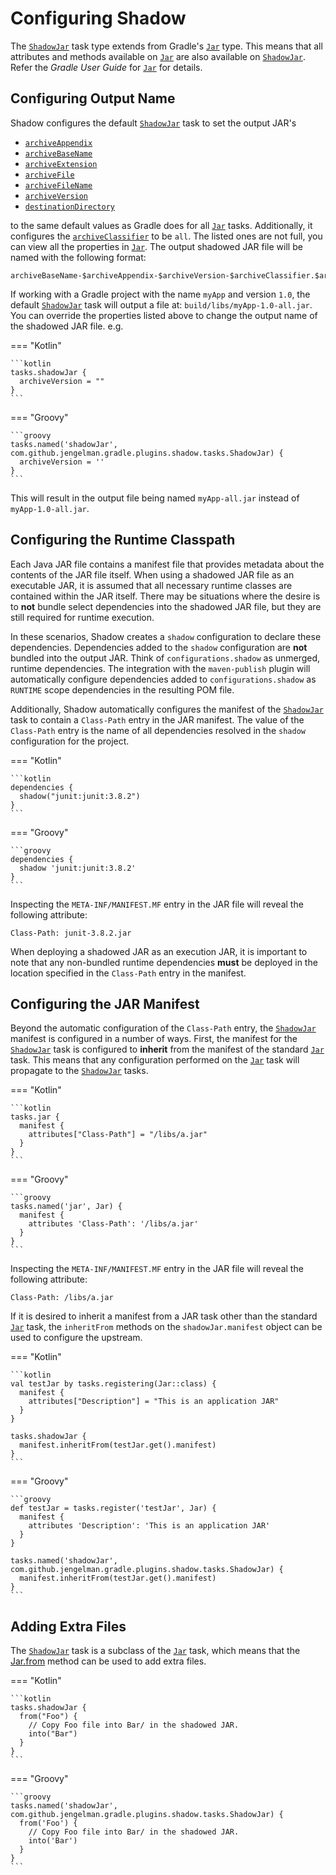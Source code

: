 # Configuring Shadow

The [`ShadowJar`] task type extends from Gradle's [`Jar`] type.
This means that all attributes and methods available on [`Jar`] are also available on [`ShadowJar`].
Refer the _Gradle User Guide_ for [`Jar`] for details.

## Configuring Output Name

Shadow configures the default [`ShadowJar`] task to set the output JAR's

- [`archiveAppendix`](https://docs.gradle.org/current/dsl/org.gradle.api.tasks.bundling.Jar.html#org.gradle.api.tasks.bundling.Jar:archiveAppendix)
- [`archiveBaseName`](https://docs.gradle.org/current/dsl/org.gradle.api.tasks.bundling.Jar.html#org.gradle.api.tasks.bundling.Jar:archiveBaseName)
- [`archiveExtension`](https://docs.gradle.org/current/dsl/org.gradle.jvm.tasks.Jar.html#org.gradle.jvm.tasks.Jar:archiveExtension)
- [`archiveFile`](https://docs.gradle.org/current/dsl/org.gradle.jvm.tasks.Jar.html#org.gradle.jvm.tasks.Jar:archiveFile)
- [`archiveFileName`](https://docs.gradle.org/current/dsl/org.gradle.jvm.tasks.Jar.html#org.gradle.jvm.tasks.Jar:archiveFileName)
- [`archiveVersion`](https://docs.gradle.org/current/dsl/org.gradle.jvm.tasks.Jar.html#org.gradle.jvm.tasks.Jar:archiveVersion)
- [`destinationDirectory`](https://docs.gradle.org/current/dsl/org.gradle.jvm.tasks.Jar.html#org.gradle.jvm.tasks.Jar:destinationDirectory)

to the same default values as Gradle does for all [`Jar`] tasks.
Additionally, it configures the
[`archiveClassifier`](https://docs.gradle.org/current/dsl/org.gradle.api.tasks.bundling.Jar.html#org.gradle.api.tasks.bundling.Jar:archiveClassifier)
to be `all`. The listed ones are not full, you can view all the properties in 
[`Jar`].
The output shadowed JAR file will be named with the following format:

```
archiveBaseName-$archiveAppendix-$archiveVersion-$archiveClassifier.$archiveExtension
```

If working with a Gradle project with the name `myApp` and version `1.0`, the default [`ShadowJar`] task will output a
file at: `build/libs/myApp-1.0-all.jar`. You can override the properties listed above to change the output name of the 
shadowed JAR file. e.g.

=== "Kotlin"

    ```kotlin
    tasks.shadowJar {
      archiveVersion = ""
    }
    ```

=== "Groovy"

    ```groovy
    tasks.named('shadowJar', com.github.jengelman.gradle.plugins.shadow.tasks.ShadowJar) {
      archiveVersion = ''
    }
    ```

This will result in the output file being named `myApp-all.jar` instead of `myApp-1.0-all.jar`.


## Configuring the Runtime Classpath

Each Java JAR file contains a manifest file that provides metadata about the contents of the JAR file itself.
When using a shadowed JAR file as an executable JAR, it is assumed that all necessary runtime classes are contained
within the JAR itself.
There may be situations where the desire is to **not** bundle select dependencies into the shadowed JAR file, but
they are still required for runtime execution.

In these scenarios, Shadow creates a `shadow` configuration to declare these dependencies.
Dependencies added to the `shadow` configuration are **not** bundled into the output JAR.
Think of `configurations.shadow` as unmerged, runtime dependencies.
The integration with the `maven-publish` plugin will automatically configure dependencies added
to `configurations.shadow` as `RUNTIME` scope dependencies in the resulting POM file.

Additionally, Shadow automatically configures the manifest of the [`ShadowJar`] task to contain a `Class-Path` entry
in the JAR manifest.
The value of the `Class-Path` entry is the name of all dependencies resolved in the `shadow` configuration
for the project.

=== "Kotlin"

    ```kotlin
    dependencies {
      shadow("junit:junit:3.8.2")
    }
    ```

=== "Groovy"

    ```groovy
    dependencies {
      shadow 'junit:junit:3.8.2'
    }
    ```

Inspecting the `META-INF/MANIFEST.MF` entry in the JAR file will reveal the following attribute:

```property
Class-Path: junit-3.8.2.jar
```

When deploying a shadowed JAR as an execution JAR, it is important to note that any non-bundled runtime dependencies
**must** be deployed in the location specified in the `Class-Path` entry in the manifest.

## Configuring the JAR Manifest

Beyond the automatic configuration of the `Class-Path` entry, the [`ShadowJar`] manifest is configured in a number of ways.
First, the manifest for the [`ShadowJar`] task is configured to __inherit__ from the manifest of the standard [`Jar`] task.
This means that any configuration performed on the [`Jar`] task will propagate to the [`ShadowJar`] tasks.

=== "Kotlin"

    ```kotlin
    tasks.jar {
      manifest {
        attributes["Class-Path"] = "/libs/a.jar"
      }
    }
    ```

=== "Groovy"

    ```groovy
    tasks.named('jar', Jar) {
      manifest {
        attributes 'Class-Path': '/libs/a.jar'
      }
    }
    ```

Inspecting the `META-INF/MANIFEST.MF` entry in the JAR file will reveal the following attribute:

```property
Class-Path: /libs/a.jar
```

If it is desired to inherit a manifest from a JAR task other than the standard [`Jar`] task, the `inheritFrom` methods
on the `shadowJar.manifest` object can be used to configure the upstream.

=== "Kotlin"

    ```kotlin
    val testJar by tasks.registering(Jar::class) {
      manifest {
        attributes["Description"] = "This is an application JAR"
      }
    }

    tasks.shadowJar {
      manifest.inheritFrom(testJar.get().manifest)
    }
    ```

=== "Groovy"

    ```groovy
    def testJar = tasks.register('testJar', Jar) {
      manifest {
        attributes 'Description': 'This is an application JAR'
      }
    }

    tasks.named('shadowJar', com.github.jengelman.gradle.plugins.shadow.tasks.ShadowJar) {
      manifest.inheritFrom(testJar.get().manifest)
    }
    ```

## Adding Extra Files

The [`ShadowJar`] task is a subclass of the [`Jar`] task, which means that the 
[Jar.from](https://docs.gradle.org/current/dsl/org.gradle.jvm.tasks.Jar.html#org.gradle.jvm.tasks.Jar:from(java.lang.Object,%20org.gradle.api.Action)) 
method can be used to add extra files.

=== "Kotlin"

    ```kotlin
    tasks.shadowJar {
      from("Foo") {
        // Copy Foo file into Bar/ in the shadowed JAR.
        into("Bar")
      }
    }
    ```

=== "Groovy"

    ```groovy
    tasks.named('shadowJar', com.github.jengelman.gradle.plugins.shadow.tasks.ShadowJar) {
      from('Foo') {
        // Copy Foo file into Bar/ in the shadowed JAR.
        into('Bar')
      }
    }
    ```



[`ShadowJar`]: ../api/shadow/com.github.jengelman.gradle.plugins.shadow.tasks/-shadow-jar/index.html
[`Jar`]: https://docs.gradle.org/current/dsl/org.gradle.api.tasks.bundling.Jar.html
